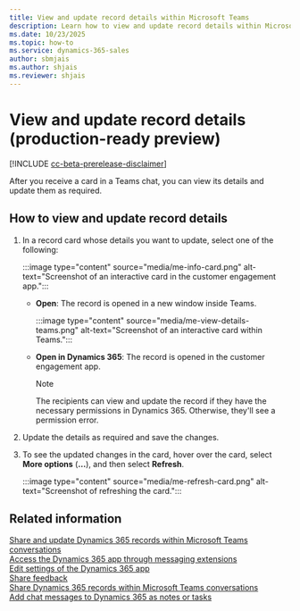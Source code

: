 ```yaml
---
title: View and update record details within Microsoft Teams
description: Learn how to view and update record details within Microsoft Teams
ms.date: 10/23/2025
ms.topic: how-to
ms.service: dynamics-365-sales
author: sbmjais
ms.author: shjais
ms.reviewer: shjais 
---
```


# View and update record details (production-ready preview)

[!INCLUDE [cc-beta-prerelease-disclaimer](../../includes/cc-beta-prerelease-disclaimer.md)]

After you receive a card in a Teams chat, you can view its details and update them as required.

## How to view and update record details 

1.  In a record card whose details you want to update, select one of the following:

    :::image type="content" source="media/me-info-card.png" alt-text="Screenshot of an interactive card in the customer engagement app.":::

    - **Open**: The record is opened in a new window inside Teams.
    
        :::image type="content" source="media/me-view-details-teams.png" alt-text="Screenshot of an interactive card within Teams.":::

    -  **Open in Dynamics 365**: The record is opened in the customer engagement app.

        > [!NOTE]
        > The recipients can view and update the record if they have the necessary permissions in Dynamics 365. Otherwise, they'll see a permission error.

2.  Update the details as required and save the changes.

3.  To see the updated changes in the card, hover over the card, select **More options** (**…**), and then select **Refresh**.

    :::image type="content" source="media/me-refresh-card.png" alt-text="Screenshot of refreshing the card.":::

## Related information

[Share and update Dynamics 365 records within Microsoft Teams conversations](share-d365-record-overview.md)   
[Access the Dynamics 365 app through messaging extensions](access-d365-app.md)   
[Edit settings of the Dynamics 365 app](edit-d365-app.md)    
[Share feedback](share-feedback-d365-app.md)    
[Share Dynamics 365 records within Microsoft Teams conversations](share-dynamics-records-in-teams.md)   
[Add chat messages to Dynamics 365 as notes or tasks](add-chat-d365.md)   
